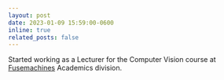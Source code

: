 ```yaml
---
layout: post
date: 2023-01-09 15:59:00-0600
inline: true
related_posts: false
---
```


Started working as a Lecturer for the Computer Vision course at [Fusemachines](https://fuse.ai) Academics division.
